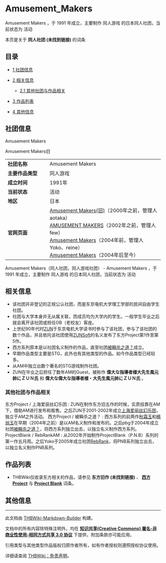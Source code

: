 # Amusement_Makers

<!-- source html: G:\repos\THBWiki-Markdown-Builder\THBWikiMarkdown\Temp\main\c\c1\ns0%3AAmusement_Makers.html -->

Amusement Makers ，于 1991 年成立，主要制作 同人游戏 的日本同人社团，当前状态为 活动

本页是关于 **同人社团 (未找到链接)** 的词条
## 目录

- [1 社团信息](#社团信息)
- [2 相关信息](#相关信息)

  - [2.1 其他社团与作品相关](#其他社团与作品相关)



- [3 作品列表](#作品列表)
- [4 其他信息](#其他信息)




## 社团信息



[](./文件-Amusement_Makers.gif.md)

Amusement Makers


[](./文件-Amusement_Makers旧.gif.md)
Amusement Makers旧





<table><tbody><tr><td style="width:120px"><b>社团名称</b></td><td style="min-width:300px"> Amusement Makers </td></tr><tr><td><b>主要作品类型</b></td><td>同人游戏</td></tr><tr><td><b>成立时间</b></td><td>1991年</td></tr><tr><td><b>当前状态</b></td><td>活动</td></tr><tr><td><b>地区</b></td><td>日本</td></tr><tr><td><b>官网页面</b></td><td><a rel="nofollow" class="external text" href="http://www.kt.rim.or.jp/~aotaka/am/">Amusement Makers(旧)</a>（2000年之前，管理人aotaka）<br><a rel="nofollow" class="external text" href="http://isweb6.infoseek.co.jp/play/few/">AMUSEMENT MAKERS</a>（2002年之前，管理人few）<br><a rel="nofollow" class="external text" href="http://am-tdu.s10.xrea.com/">Amusement Makers</a>（2004年前，管理人Yoko、reine）<br><a rel="nofollow" class="external text" href="http://www.amusement-makers.org/">Amusement Makers</a>（2004年后至今）<br></td></tr></tbody></table>

Amusement Makers（同人社团，同人游戏社团） - Amusement Makers ，于 1991 年成立，主要制作 同人游戏 的日本同人社团，当前状态为 活动
## 相关信息
- 该社团并非登记的正规公认社团，而是东京电机大学理工学部的民间自由学生社团。
- 社团与大学本身并无从属关联，而成员均为大学内的学生。一般学生毕业之后就会离开该社团或担任OB（老校友）客座。
- 上世纪90年代时[ZUN](./ZUN.md)于东京电机大学读书时参与了该社团，参与了该社团的数个作品，并且依托该社团使用[ZUNSoft](./ZUNSoft.md)的名义发布了东方Project第1作至第5作。
- 西方系列原本是以社团名义制作的作品，直至社团[被瞬杀之道？](./被瞬杀之道？.md)成立。
- 早期作品类型主要是STG，此外也有其他类型的作品。如今作品类型已经较多。
- 从AM中独立出数个著名的STG游戏制作社团。
- ZUN在毕业之后担任了数年AM的Guest，被称作  **偉大な指導者様大先生風元帥にＺＵＮ氏**  和  **偉大な偉大な指導者様・大先生風元帥にＺＵＮ氏**  。

### 其他社团与作品相关
东方Project / 上海爱丽丝幻乐团
: ZUN在制作东方旧五作的时候，实质挂靠在AM下，借助AM进行发布和贩售。之后ZUN于2001-2002年成立[上海爱丽丝幻乐团](./上海爱丽丝幻乐团.md)，独立于AM之外活动。
西方Project / 被瞬杀之道？
: 西方系列的前两作[秋霜玉](./秋霜玉.md)和[稀翁玉](./稀翁玉.md)在早期（2004年之前）是以AM名义制作和发布的。之后pbg于2004年成立社团[被瞬杀之道？](./被瞬杀之道？.md)，将西方系列独立出去，以独立名义制作西方系列。
ProjectBlank / RebRankAM
: 从2002年开始制作ProjectBlank（P.N.B）系列的第一作五月雨。之后Yoko于2005年成立社团[RebRank](./RebRank.md)，将PNB系列独立出去，以独立名义制作PNB系列。

## 作品列表
- THBWiki仅收录东方相关的作品，请参见 **东方旧作 (未找到链接)** 、 **[西方Project](./西方Project.md)** 与 **[Project Blank](http://en.touhouwiki.net/wiki/Project_Blank)** 词条。

## 其他信息




---

此文档由 [THBWiki-Markdown-Builder](https://github.com/Delsin-Yu/THBWiki-Markdown-Builder) 构建。

文档中的所有内容除特殊注明外，均在 [**知识共享(Creative Commons) 署名-非商业性使用-相同方式共享 3.0 协议**](https://creativecommons.org/licenses/by-sa/3.0/deed.zh-hans) 下提供，附加条款亦可能应用。

引用类型与其他类型作品版权归原作者所有，如有作者授权则遵照授权协议使用。

详细请查阅 [THBWiki：免责声明](https://thbwiki.cc/THBWiki:%E5%85%8D%E8%B4%A3%E5%A3%B0%E6%98%8E)。


